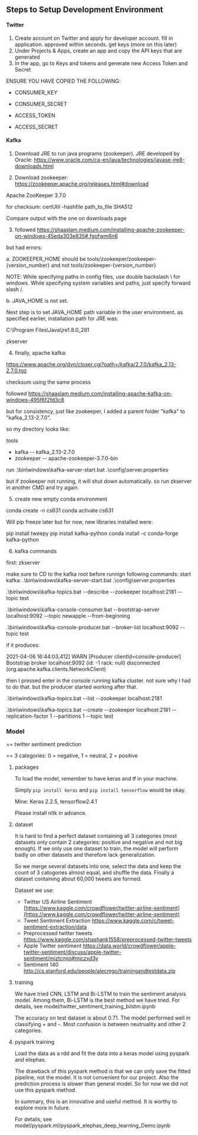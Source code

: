 ## Steps to Setup Development Environment

#### Twitter

1. Create account on Twitter and apply for developer account. fill in application. approved within seconds. get keys (more on this later)
2. Under Projects & Apps, create an app and copy the API keys that are generated
3. In the app, go to Keys and tokens and generate new Access Token and Secret

ENSURE YOU HAVE COPIED THE FOLLOWING:

- CONSUMER_KEY

- CONSUMER_SECRET

- ACCESS_TOKEN

- ACCESS_SECRET


#### Kafka

1. Download JRE to run java programs (zookeeper). JRE developed by Oracle: https://www.oracle.com/ca-en/java/technologies/javase-jre8-downloads.html


2. Download zookeeper: https://zookeeper.apache.org/releases.html#download


Apache ZooKeeper 3.7.0

for checksum: certUtil -hashfile path_to_file SHA512

Compare output with the one on downloads page

3. followed https://shaaslam.medium.com/installing-apache-zookeeper-on-windows-45eda303e835#.fgofwm6n6

but had errors:

a. ZOOKEEPER_HOME should be tools/zookeeper/zookeeper-{version_number} and not tools/zookeeper-{version_number}

NOTE: While specifying paths in config files, use double backslash \\ for windows. While specifying system variables and paths, just specify forward slash /.

b. JAVA_HOME is not set.

Next step is to set JAVA_HOME path variable in the user environment.
as specified earlier, installation path for JRE was:

C:\Program Files\Java\jre1.8.0_281


zkserver

4. finally, apache kafka:

https://www.apache.org/dyn/closer.cgi?path=/kafka/2.7.0/kafka_2.13-2.7.0.tgz

checksum using the same process

followed https://shaaslam.medium.com/installing-apache-kafka-on-windows-495f6f2fd3c8

but for consistency, just like zookeeper, I added a parent folder "kafka" to "kafka_2.13-2.7.0".

so my directory looks like:

tools
- kafka
-- kafka_2.13-2.7.0
- zookeeper
-- apache-zookeeper-3.7.0-bin

run .\bin\windows\kafka-server-start.bat .\config\server.properties

but if zookeeper not running, it will shut down automatically. so run zkserver in another CMD and try again.

5. create new empty conda environment

conda create -n cs631
conda activate cs631

Will pip freeze later but for now, new libraries installed were:

pip install tweepy
pip install kafka-python
conda install -c conda-forge kafka-python

6. kafka commands

first: zkserver

make sure to CD to the kafka root before runnign following commands:
start kafka: .\bin\windows\kafka-server-start.bat .\config\server.properties

.\bin\windows\kafka-topics.bat --describe --zookeeper localhost:2181 --topic test

.\bin\windows\kafka-console-consumer.bat --bootstrap-server localhost:9092 --topic newapple --from-beginning

.\bin\windows\kafka-console-producer.bat --broker-list localhost:9092 --topic test

if it produces:

2021-04-06 16:44:03,412] WARN [Producer clientId=console-producer] Bootstrap broker localhost:9092 (id: -1 rack: null) disconnected (org.apache.kafka.clients.NetworkClient)

then I pressed enter in the console running kafka cluster. not sure why I had to do that. but the producer started working after that.

.\bin\windows\kafka-topics.bat --list --zookeeper localhost:2181

.\bin\windows\kafka-topics.bat --create --zookeeper localhost:2181 --replication-factor 1 --partitions 1 --topic test

### Model

== twitter sentiment prediction

== 3 categories: 0 = negative, 1 = neutral, 2 = positive

1. packages

    To load the model, remember to have keras and tf in your machine.

    Simply `pip install keras` and `pip install tensorflow` would be okay.

    Mine: Keras 2.2.5, tensorflow2.4.1

    Please install nltk in advance.

2. dataset

    It is hard to find a perfect dataset containing all 3 categories (most datasets only contain 2 categories: positive and negative and not big enough). If we only use one dataset to train, the model will perform badly on other datasets and therefore lack generalization.

    So we merge several datasets into one, select the data and keep the count of 3 catogories almost equal, and shuffle the data. Finally a dataset containing about 60,000 tweets are formed.

    Dataset we use:
    - Twitter US Airline Sentiment [https://www.kaggle.com/crowdflower/twitter-airline-sentiment](https://www.kaggle.com/crowdflower/twitter-airline-sentiment)
    - Tweet Sentiment Extraction https://www.kaggle.com/c/tweet-sentiment-extraction/data
    - Preprocessed twitter tweets https://www.kaggle.com/shashank1558/preprocessed-twitter-tweets
    - Apple Twitter sentiment https://data.world/crowdflower/apple-twitter-sentiment/discuss/apple-twitter-sentiment/miztcmjq#mjczxd3y
    - Sentiment 140 http://cs.stanford.edu/people/alecmgo/trainingandtestdata.zip

3. training

    We have tried CNN, LSTM and Bi-LSTM to train the sentiment analysis model. Among them, Bi-LSTM is the best method we have tried. For details, see model/twitter_sentiment_training_bilstm.ipynb

    The accuracy on test dataset is about 0.71. The model performed well in classifying + and -. Most confusion is between neutruality and other 2 categories.  

4. pyspark training

    Load the data as a rdd and fit the data into a keras model using pyspark and elephas.

    The drawback of this pyspark method is that we can only save the fitted pipeline, not the model. It is not convenient for our project. Also the prediction process is slower than general model. So for now we did not use this pyspark method.

    In summary, this is an innovative and useful method. It is worthy to explore more in future.

    For details, see model/pyspark.ml/pyspark_elephas_deep_learning_Demo.ipynb
